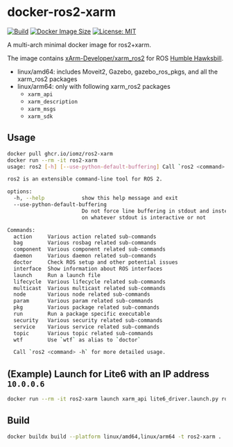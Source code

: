 # docker-ros2-xarm

[![Build](https://github.com/iomz/docker-ros2-xarm/actions/workflows/build.yml/badge.svg)](https://github.com/iomz/docker-ros2-xarm/actions/workflows/build.yml)
[![Docker Image Size](https://ghcr-badge.egpl.dev/iomz/ros2-xarm/size?label=Image%20Size)](https://github.com/iomz/docker-ros2-xarm/pkgs/container/ros2-xarm)
[![License: MIT](https://img.shields.io/badge/License-MIT-yellow.svg)](https://opensource.org/licenses/MIT)

A multi-arch minimal docker image for ros2+xarm.

The image contains [xArm-Developer/xarm_ros2](https://github.com/xarm-developer/xarm_ros2/tree/humble) for ROS [Humble Hawksbill](https://docs.ros.org/en/humble/Releases/Release-Humble-Hawksbill.html).

- linux/amd64: includes Moveit2, Gazebo, gazebo_ros_pkgs, and all the xarm_ros2 packages
- linux/arm64: only with following xarm_ros2 packages
  - `xarm_api`
  - `xarm_description`
  - `xarm_msgs`
  - `xarm_sdk`

## Usage

```bash
docker pull ghcr.io/iomz/ros2-xarm
docker run --rm -it ros2-xarm
usage: ros2 [-h] [--use-python-default-buffering] Call `ros2 <command> -h` for more detailed usage. ...

ros2 is an extensible command-line tool for ROS 2.

options:
  -h, --help            show this help message and exit
  --use-python-default-buffering
                        Do not force line buffering in stdout and instead use the python default buffering, which might be affected by PYTHONUNBUFFERED/-u and depends
                        on whatever stdout is interactive or not

Commands:
  action     Various action related sub-commands
  bag        Various rosbag related sub-commands
  component  Various component related sub-commands
  daemon     Various daemon related sub-commands
  doctor     Check ROS setup and other potential issues
  interface  Show information about ROS interfaces
  launch     Run a launch file
  lifecycle  Various lifecycle related sub-commands
  multicast  Various multicast related sub-commands
  node       Various node related sub-commands
  param      Various param related sub-commands
  pkg        Various package related sub-commands
  run        Run a package specific executable
  security   Various security related sub-commands
  service    Various service related sub-commands
  topic      Various topic related sub-commands
  wtf        Use `wtf` as alias to `doctor`

  Call `ros2 <command> -h` for more detailed usage.
```

## (Example) Launch for Lite6 with an IP address `10.0.0.6`

```bash
docker run --rm -it ros2-xarm launch xarm_api lite6_driver.launch.py robot_ip:=10.0.0.6
```

## Build

```bash
docker buildx build --platform linux/amd64,linux/arm64 -t ros2-xarm .
```
